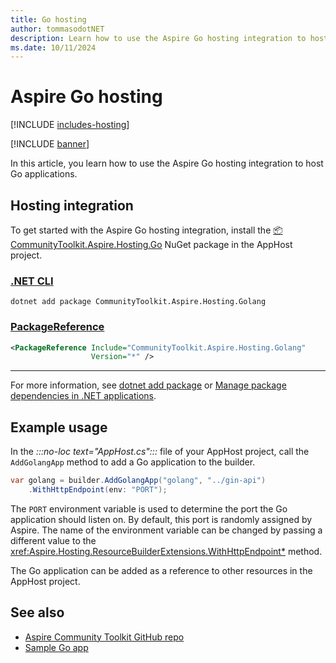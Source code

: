 ```yaml
---
title: Go hosting
author: tommasodotNET
description: Learn how to use the Aspire Go hosting integration to host Go applications.
ms.date: 10/11/2024
---
```


# Aspire Go hosting

[!INCLUDE [includes-hosting](../includes/includes-hosting.md)]

[!INCLUDE [banner](includes/banner.md)]

In this article, you learn how to use the Aspire Go hosting integration to host Go applications.

## Hosting integration

To get started with the Aspire Go hosting integration, install the [📦 CommunityToolkit.Aspire.Hosting.Go](https://nuget.org/packages/CommunityToolkit.Aspire.Hosting.Golang) NuGet package in the AppHost project.

### [.NET CLI](#tab/dotnet-cli)

```dotnetcli
dotnet add package CommunityToolkit.Aspire.Hosting.Golang
```

### [PackageReference](#tab/package-reference)

```xml
<PackageReference Include="CommunityToolkit.Aspire.Hosting.Golang"
                  Version="*" />
```

---

For more information, see [dotnet add package](/dotnet/core/tools/dotnet-add-package) or [Manage package dependencies in .NET applications](/dotnet/core/tools/dependencies).

## Example usage

In the _:::no-loc text="AppHost.cs":::_ file of your AppHost project, call the `AddGolangApp` method to add a Go application to the builder.

```csharp
var golang = builder.AddGolangApp("golang", "../gin-api")
    .WithHttpEndpoint(env: "PORT");
```

The `PORT` environment variable is used to determine the port the Go application should listen on. By default, this port is randomly assigned by Aspire. The name of the environment variable can be changed by passing a different value to the <xref:Aspire.Hosting.ResourceBuilderExtensions.WithHttpEndpoint*> method.

The Go application can be added as a reference to other resources in the AppHost project.

## See also

- [Aspire Community Toolkit GitHub repo](https://github.com/CommunityToolkit/Aspire)
- [Sample Go app](https://github.com/CommunityToolkit/Aspire/tree/main/examples/golang)
